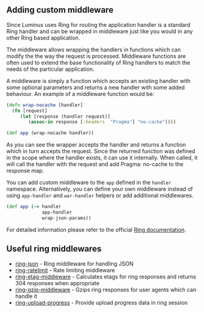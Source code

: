 ## Adding custom middleware

Since Luminus uses Ring for routing the application handler
is a standard Ring handler and can be wrapped in middleware
just like you would in any other Ring based application.

The middleware allows wrapping the handlers in functions which can modify the the way the request is processed. Middleware functions are often used to extend the base functionality of Ring handlers to match the needs of the particular application.

A middleware is simply a function which accepts an existing handler with some optional parameters and returns a new handler with some added behaviour. An example of a middleware function would be:

```clojure
(defn wrap-nocache [handler]
  (fn [request]
     (let [response (handler request)]
        (assoc-in response [:headers  "Pragma"] "no-cache"))))

(def app (wrap-nocache handler))
```

As you can see the wrapper accepts the handler and returns a function which in turn accepts the request. Since the returned function was defined in the scope where the handler exists, it can use it internally. When called, it will call the handler with the request and add Pragma: no-cache to the response map.

You can add custom middleware to the `app` defined in the `handler` namespace.
Alternatively, you can define your own middleware instead of using `app-handler`
and `war-handler` helpers or add additional middlewares.

``` clojure
(def app (-> handler
             app-handler
             wrap-json-params))
```

For detailed information please refer to the official [Ring documentation](https://github.com/ring-clojure/ring/wiki).

## Useful ring middlewares

* [ring-json](https://github.com/ring-clojure/ring-json) - Ring middleware for handling JSON
* [ring-ratelimit](https://github.com/myfreeweb/ring-ratelimit) - Rate limiting middleware
* [ring-etag-middleware](https://github.com/mikejs/ring-etag-middleware) - Calculates etags for ring responses and returns 304 responses when appropriate
* [ring-gzip-middleware](https://github.com/mikejs/ring-gzip-middleware) - Gzips ring responses for user agents which can handle it
* [ring-upload-progress](https://github.com/joodie/ring-upload-progress) - Provide upload progress data in ring session
